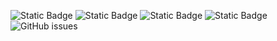 ![Static Badge](https://img.shields.io/badge/blacklists-60-000000) ![Static Badge](https://img.shields.io/badge/blacklisted-2768744-cc0000) ![Static Badge](https://img.shields.io/badge/whitelisted-2242-00CC00) ![Static Badge](https://img.shields.io/badge/streaming_blacklist-28107-000000) ![GitHub issues](https://img.shields.io/github/issues/fabriziosalmi/blacklists)
